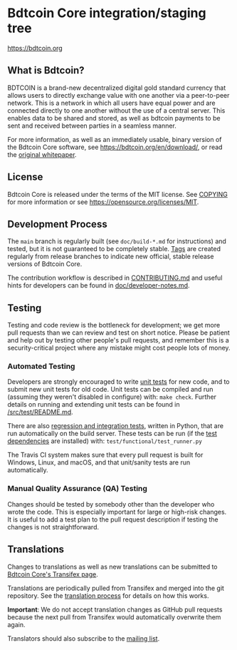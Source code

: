 Bdtcoin Core integration/staging tree
=====================================

https://bdtcoin.org

What is Bdtcoin?
----------------

BDTCOIN is a brand-new decentralized digital gold standard currency that allows users to directly exchange value with one another via a peer-to-peer network.
 This is a network in which all users have equal power and are connected directly to one another without the use of a central server. 
 This enables data to be shared and stored, as well as bdtcoin payments to be sent and received between parties in a seamless manner.

For more information, as well as an immediately usable, binary version of
the Bdtcoin Core software, see https://bdtcoin.org/en/download/, or read the
[original whitepaper](https://bdtcoin.co/bdtcoin.pdf).

License
-------

Bdtcoin Core is released under the terms of the MIT license. See [COPYING](COPYING) for more
information or see https://opensource.org/licenses/MIT.

Development Process
-------------------

The `main` branch is regularly built (see `doc/build-*.md` for instructions) and tested, but it is not guaranteed to be
completely stable. [Tags](https://github.com/bdtcoin/bdtcoin/tags) are created
regularly from release branches to indicate new official, stable release versions of Bdtcoin Core.

<!-- The https://github.com/bdtcoin-core/gui repository is used exclusively for the
development of the GUI. Its main branch is identical in all monotree
repositories. Release branches and tags do not exist, so please do not fork
that repository unless it is for development reasons. -->

The contribution workflow is described in [CONTRIBUTING.md](CONTRIBUTING.md)
and useful hints for developers can be found in [doc/developer-notes.md](doc/developer-notes.md).

Testing
-------

Testing and code review is the bottleneck for development; we get more pull
requests than we can review and test on short notice. Please be patient and help out by testing
other people's pull requests, and remember this is a security-critical project where any mistake might cost people
lots of money.

### Automated Testing

Developers are strongly encouraged to write [unit tests](src/test/README.md) for new code, and to
submit new unit tests for old code. Unit tests can be compiled and run
(assuming they weren't disabled in configure) with: `make check`. Further details on running
and extending unit tests can be found in [/src/test/README.md](/src/test/README.md).

There are also [regression and integration tests](/test), written
in Python, that are run automatically on the build server.
These tests can be run (if the [test dependencies](/test) are installed) with: `test/functional/test_runner.py`

The Travis CI system makes sure that every pull request is built for Windows, Linux, and macOS, and that unit/sanity tests are run automatically.

### Manual Quality Assurance (QA) Testing

Changes should be tested by somebody other than the developer who wrote the
code. This is especially important for large or high-risk changes. It is useful
to add a test plan to the pull request description if testing the changes is
not straightforward.

Translations
------------

Changes to translations as well as new translations can be submitted to
[Bdtcoin Core's Transifex page](https://www.transifex.com/bdtcoin/bdtcoin/).

Translations are periodically pulled from Transifex and merged into the git repository. See the
[translation process](doc/translation_process.md) for details on how this works.

**Important**: We do not accept translation changes as GitHub pull requests because the next
pull from Transifex would automatically overwrite them again.

Translators should also subscribe to the [mailing list](https://groups.google.com/forum/#!forum/bdtcoin-translators).
